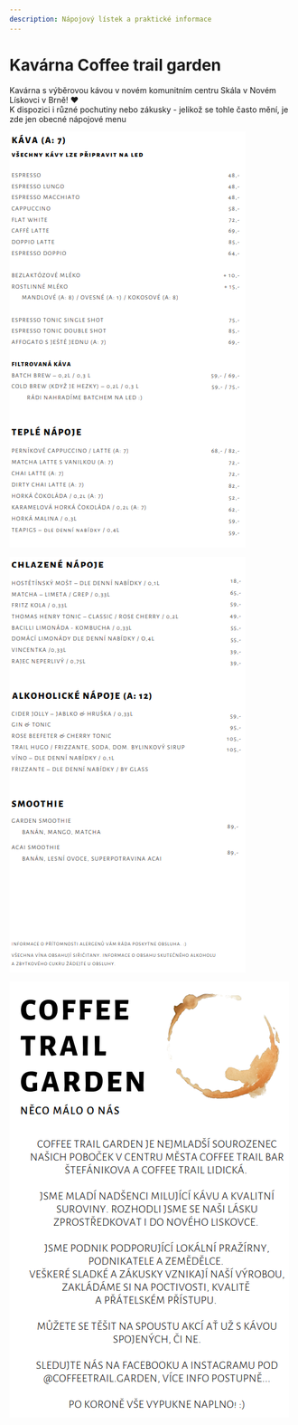 ```yaml
---
description: Nápojový lístek a praktické informace
---
```


# Kavárna Coffee trail garden

Kavárna s výběrovou kávou v novém komunitním centru Skála v Novém Lískovci v Brně! ❤️  
K dispozici i různé pochutiny nebo zákusky - jelikož se tohle často mění, je zde jen obecné nápojové menu 

![](../../.gitbook/assets/screenshot_1.png)

![](../../.gitbook/assets/screenshot_2.png)

![](../../.gitbook/assets/screenshot_5.png)

